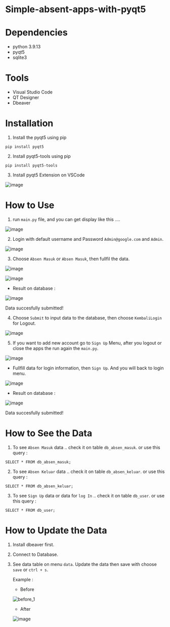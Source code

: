 # Simple-absent-apps-with-pyqt5

# Dependencies

- python 3.9.13
- pyqt5
- sqlite3

# Tools
- Visual Studio Code
- QT Designer
- Dbeaver

# Installation

1. Install the pyqt5 using pip

```
pip install pyqt5
```

2. Install pyqt5-tools using pip

```
pip install pyqt5-tools
```

3. Install pyqt5 Extension on VSCode

![image](https://user-images.githubusercontent.com/53118499/209476849-88f2b062-e953-493b-a76e-880390ebe19c.png)

# How to Use

1. run ```main.py``` file, and you can get display like this ....

![image](https://user-images.githubusercontent.com/53118499/210570072-3ed3c886-8302-4477-9d07-1dc49fbf1c2c.png)

2. Login with default username and Password ```Admin@google.com``` and ```Admin```.

![image](https://user-images.githubusercontent.com/53118499/210569546-02f08d4c-71f1-4480-9f8e-207b24996d40.png)


3. Choose ```Absen Masuk``` or ```Absen Masuk```, then fullfil the data.

![image](https://user-images.githubusercontent.com/53118499/210569598-ed1f10c6-fc59-4211-a2ec-1a8cc5bad0a2.png)

![image](https://user-images.githubusercontent.com/53118499/210569720-4a2c0ebb-6e96-4471-b212-6b36bd004ebb.png)

- Result on database :

![image](https://user-images.githubusercontent.com/53118499/210569924-af6d6edb-9631-4760-a801-f00195652190.png)

Data succesfully submitted!

4. Choose ```Submit``` to input data to the database,  then choose ```KembaliLogin``` for Logout.

![image](https://user-images.githubusercontent.com/53118499/210569788-16a00e5e-7808-428f-9a75-d77c215211c9.png)


5. If you want to add new account go to ```Sign Up``` Menu, after you logout or close the apps the run again the ```main.py```.

![image](https://user-images.githubusercontent.com/53118499/210570148-f2f15968-f9e9-4caf-822c-e0edf730a2eb.png)

- Fullfill data for login information, then ```Sign Up```. And you will back to login menu.

![image](https://user-images.githubusercontent.com/53118499/210570214-412abacd-cdc9-4ebb-8f08-9c82c4860141.png)

- Result on database :

![image](https://user-images.githubusercontent.com/53118499/210570455-f593f72a-c067-4ea4-b084-bdad8fbc1c88.png)

Data succesfully submitted!



# How to See the Data

1. To see ```Absen Masuk``` data .. check it on table ```db_absen_masuk```. or use this query :

```
SELECT * FROM db_absen_masuk;
```

2. To see ```Absen Keluar``` data .. check it on table ```db_absen_keluar```. or use this query :

```
SELECT * FROM db_absen_keluar;
```

3. To see ```Sign Up``` data or data for ```log In``` .. check it on table ```db_user```. or use this query :

```
SELECT * FROM db_user;
```

# How to Update the Data

1. Install dbeaver first.

2. Connect to Database.

2. See data table on menu ```data```. Update the data then save with choose ```save``` or ```ctrl + s```.

    Example :
    
    - Before
    
    ![before_1](https://user-images.githubusercontent.com/53118499/210569316-63ee87a5-b046-4f39-938f-9ed2a209a92a.png)

    - After

    ![image](https://user-images.githubusercontent.com/53118499/210569240-e8754782-c382-48f2-84ad-c87e595202d0.png)
